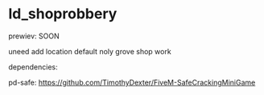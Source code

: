 # ld_shoprobbery

prewiev: SOON

uneed add location default noly grove shop work

dependencies:

pd-safe: https://github.com/TimothyDexter/FiveM-SafeCrackingMiniGame

